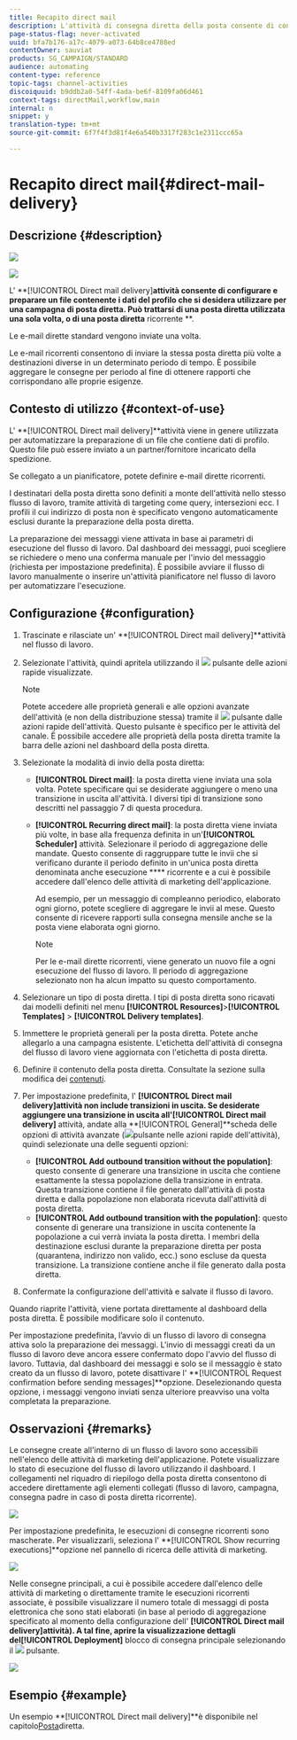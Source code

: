 ```yaml
---
title: Recapito direct mail
description: L'attività di consegna diretta della posta consente di configurare l'invio di una singola e-mail di invio diretto o periodico in un flusso di lavoro.
page-status-flag: never-activated
uuid: bfa7b176-a17c-4079-a073-64b8ce4788ed
contentOwner: sauviat
products: SG_CAMPAIGN/STANDARD
audience: automating
content-type: reference
topic-tags: channel-activities
discoiquuid: b9ddb2a0-54ff-4ada-be6f-8109fa06d461
context-tags: directMail,workflow,main
internal: n
snippet: y
translation-type: tm+mt
source-git-commit: 6f7f4f3d81f4e6a540b3317f283c1e2311ccc65a

---
```



# Recapito direct mail{#direct-mail-delivery}

## Descrizione {#description}

![](assets/paper.png)

![](assets/recurrentpaper.png)

L&#39; **[!UICONTROL Direct mail delivery]**attività consente di configurare e preparare un file contenente i dati del profilo che si desidera utilizzare per una campagna di posta diretta. Può trattarsi di una posta diretta utilizzata una sola volta, o di una posta diretta** ricorrente **.

Le e-mail dirette standard vengono inviate una volta.

Le e-mail ricorrenti consentono di inviare la stessa posta diretta più volte a destinazioni diverse in un determinato periodo di tempo. È possibile aggregare le consegne per periodo al fine di ottenere rapporti che corrispondano alle proprie esigenze.

## Contesto di utilizzo {#context-of-use}

L&#39; **[!UICONTROL Direct mail delivery]**attività viene in genere utilizzata per automatizzare la preparazione di un file che contiene dati di profilo. Questo file può essere inviato a un partner/fornitore incaricato della spedizione.

Se collegato a un pianificatore, potete definire e-mail dirette ricorrenti.

I destinatari della posta diretta sono definiti a monte dell&#39;attività nello stesso flusso di lavoro, tramite attività di targeting come query, intersezioni ecc. I profili il cui indirizzo di posta non è specificato vengono automaticamente esclusi durante la preparazione della posta diretta.

La preparazione dei messaggi viene attivata in base ai parametri di esecuzione del flusso di lavoro. Dal dashboard dei messaggi, puoi scegliere se richiedere o meno una conferma manuale per l&#39;invio del messaggio (richiesta per impostazione predefinita). È possibile avviare il flusso di lavoro manualmente o inserire un&#39;attività pianificatore nel flusso di lavoro per automatizzare l&#39;esecuzione.

## Configurazione {#configuration}

1. Trascinate e rilasciate un&#39; **[!UICONTROL Direct mail delivery]**attività nel flusso di lavoro.
1. Selezionate l&#39;attività, quindi apritela utilizzando il ![](assets/edit_darkgrey-24px.png) pulsante delle azioni rapide visualizzate.

   >[!NOTE]
   >
   >Potete accedere alle proprietà generali e alle opzioni avanzate dell&#39;attività (e non della distribuzione stessa) tramite il ![](assets/dlv_activity_params-24px.png) pulsante dalle azioni rapide dell&#39;attività. Questo pulsante è specifico per le attività del canale. È possibile accedere alle proprietà della posta diretta tramite la barra delle azioni nel dashboard della posta diretta.

1. Selezionate la modalità di invio della posta diretta:

   * **[!UICONTROL Direct mail]**: la posta diretta viene inviata una sola volta. Potete specificare qui se desiderate aggiungere o meno una transizione in uscita all&#39;attività. I diversi tipi di transizione sono descritti nel passaggio 7 di questa procedura.
   * **[!UICONTROL Recurring direct mail]**: la posta diretta viene inviata più volte, in base alla frequenza definita in un&#39;**[!UICONTROL Scheduler]** attività. Selezionare il periodo di aggregazione delle mandate. Questo consente di raggruppare tutte le invii che si verificano durante il periodo definito in un&#39;unica posta diretta denominata anche esecuzione **** ricorrente e a cui è possibile accedere dall&#39;elenco delle attività di marketing dell&#39;applicazione.

      Ad esempio, per un messaggio di compleanno periodico, elaborato ogni giorno, potete scegliere di aggregare le invii al mese. Questo consente di ricevere rapporti sulla consegna mensile anche se la posta viene elaborata ogni giorno.

      >[!NOTE]
      >
      >Per le e-mail dirette ricorrenti, viene generato un nuovo file a ogni esecuzione del flusso di lavoro. Il periodo di aggregazione selezionato non ha alcun impatto su questo comportamento.

1. Selezionare un tipo di posta diretta. I tipi di posta diretta sono ricavati dai modelli definiti nel menu **[!UICONTROL Resources]**>**[!UICONTROL Templates]** > **[!UICONTROL Delivery templates]**.
1. Immettere le proprietà generali per la posta diretta. Potete anche allegarlo a una campagna esistente. L&#39;etichetta dell&#39;attività di consegna del flusso di lavoro viene aggiornata con l&#39;etichetta di posta diretta.
1. Definire il contenuto della posta diretta. Consultate la sezione sulla modifica dei [contenuti](../../designing/using/personalization.md).
1. Per impostazione predefinita, l&#39; **[!UICONTROL Direct mail delivery]**attività non include transizioni in uscita. Se desiderate aggiungere una transizione in uscita all&#39;**[!UICONTROL Direct mail delivery]** attività, andate alla **[!UICONTROL General]**scheda delle opzioni di attività avanzate (![](assets/dlv_activity_params-24px.png)pulsante nelle azioni rapide dell&#39;attività), quindi selezionate una delle seguenti opzioni:

   * **[!UICONTROL Add outbound transition without the population]**: questo consente di generare una transizione in uscita che contiene esattamente la stessa popolazione della transizione in entrata. Questa transizione contiene il file generato dall&#39;attività di posta diretta e dalla popolazione non elaborata ricevuta dall&#39;attività di posta diretta.
   * **[!UICONTROL Add outbound transition with the population]**: questo consente di generare una transizione in uscita contenente la popolazione a cui verrà inviata la posta diretta. I membri della destinazione esclusi durante la preparazione diretta per posta (quarantena, indirizzo non valido, ecc.) sono escluse da questa transizione. La transizione contiene anche il file generato dalla posta diretta.

1. Confermate la configurazione dell&#39;attività e salvate il flusso di lavoro.

Quando riaprite l&#39;attività, viene portata direttamente al dashboard della posta diretta. È possibile modificare solo il contenuto.

Per impostazione predefinita, l’avvio di un flusso di lavoro di consegna attiva solo la preparazione dei messaggi. L&#39;invio di messaggi creati da un flusso di lavoro deve ancora essere confermato dopo l&#39;avvio del flusso di lavoro. Tuttavia, dal dashboard dei messaggi e solo se il messaggio è stato creato da un flusso di lavoro, potete disattivare l&#39; **[!UICONTROL Request confirmation before sending messages]**opzione. Deselezionando questa opzione, i messaggi vengono inviati senza ulteriore preavviso una volta completata la preparazione.

## Osservazioni {#remarks}

Le consegne create all&#39;interno di un flusso di lavoro sono accessibili nell&#39;elenco delle attività di marketing dell&#39;applicazione. Potete visualizzare lo stato di esecuzione del flusso di lavoro utilizzando il dashboard. I collegamenti nel riquadro di riepilogo della posta diretta consentono di accedere direttamente agli elementi collegati (flusso di lavoro, campagna, consegna padre in caso di posta diretta ricorrente).

![](assets/wkf_display_parent_elements_direct_mail.png)

Per impostazione predefinita, le esecuzioni di consegne ricorrenti sono mascherate. Per visualizzarli, seleziona l&#39; **[!UICONTROL Show recurring executions]**opzione nel pannello di ricerca delle attività di marketing.

![](assets/wkf_display_recurrent_executions_direct_mail.png)

Nelle consegne principali, a cui è possibile accedere dall&#39;elenco delle attività di marketing o direttamente tramite le esecuzioni ricorrenti associate, è possibile visualizzare il numero totale di messaggi di posta elettronica che sono stati elaborati (in base al periodo di aggregazione specificato al momento della configurazione dell&#39; **[!UICONTROL Direct mail delivery]**attività). A tal fine, aprire la visualizzazione dettagli del**[!UICONTROL Deployment]** blocco di consegna principale selezionando il ![](assets/wkf_dlv_detail_button.png) pulsante.

![](assets/wkf_display_recurrent_executions_3_direct_mail.png)

## Esempio {#example}

Un esempio **[!UICONTROL Direct mail delivery]**è disponibile nel capitolo[Posta](../../channels/using/example-of-direct-mail-in-a-workflow.md)diretta.
